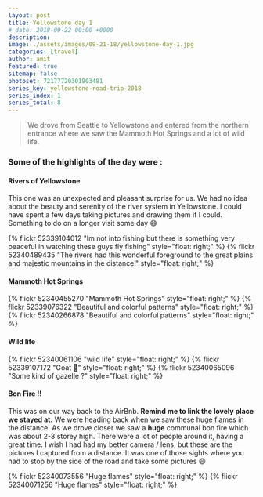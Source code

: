 ```yaml
---
layout: post
title: Yellowstone day 1
# date: 2018-09-22 00:00 +0000
description:
image: ./assets/images/09-21-18/yellowstone-day-1.jpg
categories: [travel]
author: amit
featured: true
sitemap: false
photoset: 72177720301903481
series_key: yellowstone-road-trip-2018
series_index: 1
series_total: 8
---
```


> We drove from Seattle to Yellowstone and entered from the northern entrance where we saw the Mammoth Hot Springs and a lot of wild life.

### Some of the highlights of the day were :

#### Rivers of Yellowstone

This one was an unexpected and pleasant surprise for us. We had no idea about the beauty and serenity of the river system in Yellowstone. I could have spent a few days taking pictures and drawing them if I could. Something to do on a longer visit some day 😄

{% flickr 52339104012 "Im not into fishing but there is something very peaceful in watching these guys fly fishing" style="float: right;" %}
{% flickr 52340489435 "The rivers had this wonderful foreground to the great plains and majestic mountains in the distance." style="float: right;" %}

#### Mammoth Hot Springs

{% flickr 52340455270 "Mammoth Hot Springs" style="float: right;" %}
{% flickr 52339076322 "Beautiful and colorful patterns" style="float: right;" %}
{% flickr 52340266878 "Beautiful and colorful patterns" style="float: right;" %}

#### Wild life

{% flickr 52340061106 "wild life" style="float: right;" %}
{% flickr 52339107172 "Goat 🐐" style="float: right;" %}
{% flickr 52340065096 "Some kind of gazelle ?" style="float: right;" %}

#### Bon Fire !!

This was on our way back to the AirBnb. **Remind me to link the lovely place we stayed at.** We were heading back when we saw these huge flames in the distance. As we drove closer we saw a **huge** communal bon fire which was about 2-3 storey high. There were a lot of people around it, having a great time. I wish I had had my better camera / lens, but these are the pictures I captured from a distance. It was one of those sights where you had to stop by the side of the road and take some pictures 😄

{% flickr 52340073556 "Huge flames" style="float: right;" %}
{% flickr 52340071256 "Huge flames" style="float: right;" %}
